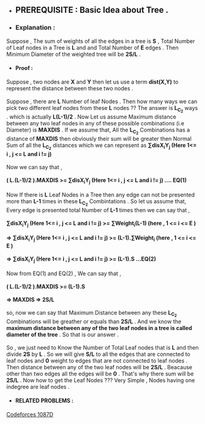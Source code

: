 - ## PREREQUISITE : Basic Idea about Tree .
- ### Explanation : 
Suppose , The sum of weights of all the edges in a tree is **S** , Total Number of Leaf nodes in a Tree is **L** and and Total Number of **E** edges . Then Minimum Diameter of the weighted tree will be 
**2S/L** . 
- #### Proof :
Suppose , two nodes are **X** and **Y** then let us use a term **dist(X,Y)** to represent the distance between these two nodes . <br><br>
Suppose , there are **L** Number of leaf Nodes . Then how many ways we can pick two different leaf nodes from these **L** nodes ?? The answer is **L<sub>C<sub>2</sub></sub>** ways . which
is actually **L(L-1)/2** . Now Let us assume Maximum distance between any two leaf nodes in any of these possible combinations  (i.e Diameter) is **MAXDIS** . If we assume that,
All the **L<sub>C<sub>2</sub></sub>** Combinations has a distance of **MAXDIS** then obviously their sum will be greater then Normal Sum of all the **L<sub>C<sub>2</sub></sub>** 
distances which we can represent as **<span>&#8721;dis</span>X<sub>i</sub>Y<sub>j</sub> (Here 1<= i , j <= L and i != j)**  <br><br>
Now we can say that ,<br><br> **( L.(L-1)/2 ).MAXDIS >= <span>&#8721;dis</span>X<sub>i</sub>Y<sub>j</sub> (Here 1<= i , j <= L and i != j) .... EQ(1)** <br><br>
Now If there is **L** Leaf Nodes in a Tree then any edge can not be presented more than **L-1** times in these  **L<sub>C<sub>2</sub></sub>** Combintations . So let us assume that,
Every edge is presented total Number of **L-1** times then we can say that , <br><br>
**<span>&#8721;dis</span>X<sub>i</sub>Y<sub>j</sub> (Here 1<= i , j <= L and i != j) >=  <span>&#8721;Weight<sub>i</sub></span>(L-1)   (here , 1 <= i <= E )** <br><br>
**=> <span>&#8721;dis</span>X<sub>i</sub>Y<sub>j</sub> (Here 1<= i , j <= L and i != j) >=  (L-1).<span>&#8721;Weight<sub>i</sub></span> (here , 1 <= i <= E )** <br><br>
**=> <span>&#8721;dis</span>X<sub>i</sub>Y<sub>j</sub> (Here 1<= i , j <= L and i != j) >= (L-1).S ...EQ(2)** <br><br>
Now from EQ(1) and EQ(2) , We can say that , <br><br>
 **( L.(L-1)/2 ).MAXDIS >= (L-1).S** <br><br>
 **=> MAXDIS => 2S/L** <br><br>
 so, now we can say that Maximum Distance between any these **L<sub>C<sub>2</sub></sub>** Combinations will be greather or equals than **2S/L** . And we know the **maximum distance
 between any of the two leaf nodes in a tree is called diameter of the tree** . So that is our answer . <br><br>
 So , we just need to Know the Number of Total Leaf nodes that is **L** and then divide **2S** by **L** .  So we will give **S/L** to all the edges that are connected to leaf nodes and **0** weight to edges that are not connected to leaf nodes .  Then distance between any of the two leaf nodes will be **2S/L** . Beacause other than two edges all the 
 edges will be **0** . That's why there sum will be **2S/L** . Now how to get the Leaf Nodes ??? Very Simple , Nodes having one indegree are leaf nodes .
 - #### RELATED PROBLEMS :
  [Codeforces 1087D](https://codeforces.com/problemset/problem/1087/D?locale=en)
